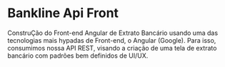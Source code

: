 # Bankline Api Front


ConstruÇão do Front-end Angular de Extrato Bancário usando uma das tecnologias mais hypadas de Front-end, o Angular (Google). Para isso, consumimos nossa API REST, visando a criação de uma tela de extrato bancário com padrões bem definidos de UI/UX.
